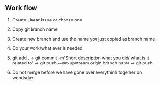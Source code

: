 ## Work flow 

1. Create Linear issue or choose one 

2. Copy git branch name

3. Create new branch and use the name you just copied as branch name

4. Do your work/what ever is needed

5. git add . -> git commit -m"Short description what you did/ what is it related to" -> git push --set-upstream origin branch name -> git push

6. Do not merge before we have gone over everythinh together on wendsday